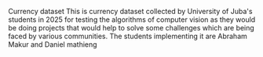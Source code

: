 Currency dataset
This is currency dataset collected by University of Juba's students in 2025 for testing the algorithms of computer vision as they would be doing projects that would help to solve some challenges which are being faced by various communities. 
The students implementing it are Abraham Makur and Daniel mathieng
